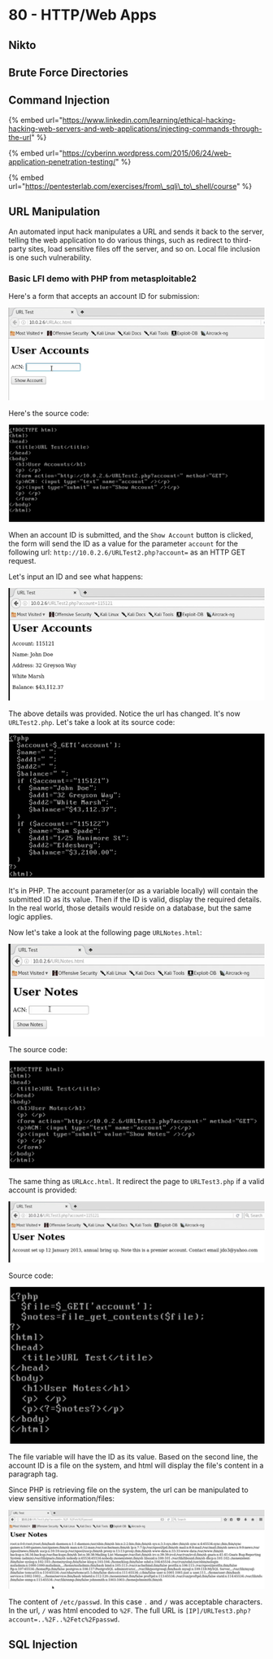 # 80 - HTTP/Web Apps

## Nikto



## Brute Force Directories



## Command Injection

{% embed url="https://www.linkedin.com/learning/ethical-hacking-hacking-web-servers-and-web-applications/injecting-commands-through-the-url" %}

{% embed url="https://cyberinn.wordpress.com/2015/06/24/web-application-penetration-testing/" %}

{% embed url="https://pentesterlab.com/exercises/from\_sqli\_to\_shell/course" %}

## URL Manipulation

An automated input hack manipulates a URL and sends it back to the server, telling the web application to do various things, such as redirect to third-party sites, load sensitive files off the server, and so on. Local file inclusion is one such vulnerability.

### Basic LFI demo with PHP from metasploitable2

Here's a form that accepts an account ID for submission:

![](../.gitbook/assets/accpage3.png)

Here's the source code:

![](../.gitbook/assets/urlaccsource.png)

When an account ID is submitted, and the `Show Account` button is clicked, the form will send the ID as a value for the parameter `account` for the following url: `http://10.0.2.6/URLTest2.php?account=` as an HTTP GET request.

Let's input an ID and see what happens:

![](../.gitbook/assets/accresutl4.png)

The above details was provided. Notice the url has changed. It's now `URLTest2.php`. Let's take a look at its source code:

![](../.gitbook/assets/urltest2.png)

It's in PHP. The account parameter\(or as a variable locally\) will contain the submitted ID as its value. Then if the ID is valid, display the required details. In the real world, those details would reside on a database, but the same logic applies.

Now let's take a look at the following page `URLNotes.html`:

![](../.gitbook/assets/urlnotespage.png)

The source code:

![](../.gitbook/assets/urlnotes.png)

The same thing as `URLAcc.html`. It redirect the page to `URLTest3.php` if a valid account is provided:

![](../.gitbook/assets/urltest3result.png)

Source code:

![](../.gitbook/assets/urltestlast.png)

The file variable will have the ID as its value. Based on the second line, the account ID is a file on the system, and html will display the file's content in a paragraph tag.

Since PHP is retrieving file on the system, the url can be manipulated to view sensitive information/files:

![](../.gitbook/assets/pass.png)

The content of `/etc/passwd`. In this case `.` and `/` was acceptable characters. In the url, `/` was html encoded to `%2F`. The full URL is `[IP]/URLTest3.php?account=..%2F..%2Fetc%2Fpasswd`.

## SQL Injection





